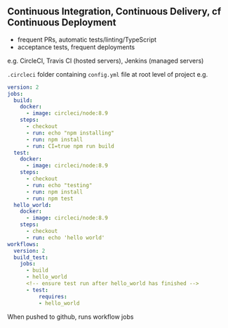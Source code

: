 ## Continuous Integration, Continuous Delivery, cf Continuous Deployment
- frequent PRs, automatic tests/linting/TypeScript
- acceptance tests, frequent deployments

e.g. CircleCI, Travis CI (hosted servers), Jenkins (managed servers)

`.circleci` folder containing `config.yml` file at root level of project
  e.g.
  ```yaml
  version: 2
  jobs:
    build:
      docker:
        - image: circleci/node:8.9
      steps:
        - checkout
        - run: echo "npm installing"
        - run: npm install
        - run: CI=true npm run build
    test:
      docker:
        - image: circleci/node:8.9
      steps:
        - checkout
        - run: echo "testing"
        - run: npm install
        - run: npm test
    hello_world:
      docker:
        - image: circleci/node:8.9
      steps:
        - checkout
        - run: echo 'hello world'
  workflows:
    version: 2
    build_test:
      jobs:
        - build
        - hello_world
        <!-- ensure test run after hello_world has finished -->
        - test:
            requires:
            - hello_world

```
When pushed to github, runs workflow jobs
